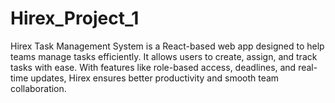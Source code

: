 # Hirex_Project_1
Hirex Task Management System is a React-based web app designed to help teams manage tasks efficiently. It allows users to create, assign, and track tasks with ease. With features like role-based access, deadlines, and real-time updates, Hirex ensures better productivity and smooth team collaboration.
